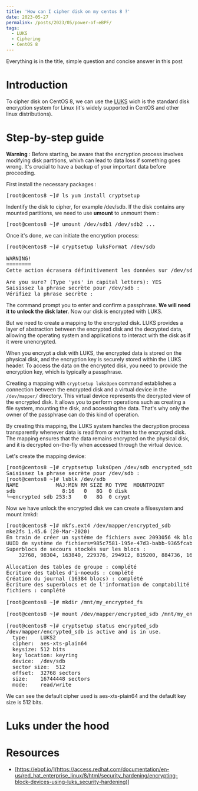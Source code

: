 ```yaml
---
title: 'How can I cipher disk on my centos 8 ?'
date: 2023-05-27
permalink: /posts/2023/05/power-of-eBPF/
tags:
  - LUKS
  - Ciphering
  - CentOS 8
---
```


Everything is in the title, simple question and concise answer in this post

Introduction
======
To cipher disk on CentOS 8, we can use the [LUKS](#Definitons) wich is the standard disk encryption system for Linux (it's widely supported in CentOS and other linux distributions).

Step-by-step guide
======
**Warning** : Before starting, be aware that the encryption process involves modifying disk partitions, whivh can lead to data loss if something goes wrong. It's crucial to have a backup of your important data before proceeding.

First install the necessary packages :
<pre>
[root@centos8 ~]# ls yum install cryptsetup
</pre>

Indentify the disk to cipher, for example /dev/sdb.
If the disk contains any mounted partitions, we need to use **umount** to unmount them :
<pre>
[root@centos8 ~]# umount /dev/sdb1 /dev/sdb2 ...
</pre>

Once it's done, we can initiate the encryption process: 
<pre>
[root@centos8 ~]# cryptsetup luksFormat /dev/sdb

WARNING!
========
Cette action écrasera définitivement les données sur /dev/sdb.

Are you sure? (Type 'yes' in capital letters): YES
Saisissez la phrase secrète pour /dev/sdb : 
Vérifiez la phrase secrète : 
</pre>

The command prompt you to enter and confirm a passphrase. **We will need it to unlock the disk later**.
Now our disk is encrypted with LUKS.

But we need to create a mapping to the encrypted disk. LUKS provides a layer of abstraction between the encrypted disk and the decrypted data, allowing the operating system and applications to interact with the disk as if it were unencrypted.

When you encrypt a disk with LUKS, the encrypted data is stored on the physical disk, and the encryption key is securely stored within the LUKS header. To access the data on the encrypted disk, you need to provide the encryption key, which is typically a passphrase. 

Creating a mapping with `cryptsetup luksOpen` command establishes a connection between the encrypted disk and a virtual device in the `/dev/mapper/` directory. This virtual device represents the decrypted view of the encrypted disk. It allows you to perform operations such as creating a file system, mounting the disk, and accessing the data. That's why only the owner of the passphrase can do this kind of operation.

By creating this mapping, the LUKS system handles the decryption process transparently whenever data is read from or written to the encrypted disk. The mapping ensures that the data remains encrypted on the physical disk, and it is decrypted on-the-fly when accessed through the virtual device. 

Let's create the mapping device:
<pre>
[root@centos8 ~]# cryptsetup luksOpen /dev/sdb encrypted_sdb
Saisissez la phrase secrète pour /dev/sdb :
[root@centos8 ~]# lsblk /dev/sdb
NAME            MAJ:MIN RM SIZE RO TYPE  MOUNTPOINT
sdb               8:16   0   8G  0 disk  
└─encrypted_sdb 253:3    0   8G  0 crypt 
</pre>

Now we have unlock the encrypted disk we can create a filsesystem and mount itmkd:
<pre>
[root@centos8 ~]# mkfs.ext4 /dev/mapper/encrypted_sdb 
mke2fs 1.45.6 (20-Mar-2020)
En train de créer un système de fichiers avec 2093056 4k blocs et 523264 i-noeuds.
UUID de système de fichiers=985c7581-195e-47d3-babb-9365fcabec03
Superblocs de secours stockés sur les blocs : 
	32768, 98304, 163840, 229376, 294912, 819200, 884736, 1605632

Allocation des tables de groupe : complété                        
Écriture des tables d'i-noeuds : complété                        
Création du journal (16384 blocs) : complété
Écriture des superblocs et de l'information de comptabilité du système de
fichiers : complété

[root@centos8 ~]# mkdir /mnt/my_encrypted_fs

[root@centos8 ~]# mount /dev/mapper/encrypted_sdb /mnt/my_encrypted_fs/

[root@centos8 ~]# cryptsetup status encrypted_sdb 
/dev/mapper/encrypted_sdb is active and is in use.
  type:    LUKS2
  cipher:  aes-xts-plain64
  keysize: 512 bits
  key location: keyring
  device:  /dev/sdb
  sector size:  512
  offset:  32768 sectors
  size:    16744448 sectors
  mode:    read/write
</pre>

We can see the default cipher used is aes-xts-plain64 and the default key size is 512 bits.

Luks under the hood
======


Resources
======
- [https://ebpf.io/](https://access.redhat.com/documentation/en-us/red_hat_enterprise_linux/8/html/security_hardening/encrypting-block-devices-using-luks_security-hardening)]
